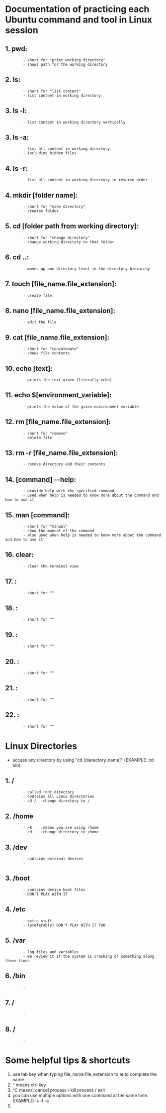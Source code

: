 # Documentation of practicing each Ubuntu command and tool in Linux session
## 1. pwd:
            - short for "print working directory"
            - shows path for the working directory
## 2. ls:
            - short for "list content"
            - list content in working directory
## 3. ls -l:
            - list content in working directory vertically
## 3. ls -a:
            - list all content in working directory
            - including hidden files
## 4. ls -r:
            - list all content in working directory in reverse order
## 4. mkdir [folder name]:
            - short for "make directory"
            - creates folder
## 5. cd [folder path from working directory]:
            - short for "change directory"
            - change working directory to that folder
## 6. cd ..:
            - moves up one directory level in the directory hierarchy
## 7. touch [file_name.file_extension]:
            - create file
## 8. nano [file_name.file_extension]:
            - edit the file
## 9. cat [file_name.file_extension]:
            - short for "concatenate"
            - shows file contents
## 10. echo [text]:
            - prints the text given (literally echo)
## 11. echo $[environment_variable]:
            - prints the value of the given environment variable
## 12. rm [file_name.file_extension]:
            - short for "remove"
            - delete file 
## 13. rm -r [file_name.file_extension]:
            - remove directory and their contents
## 14. [command] --help:
            - provide help with the specified command
            - used when help is needed to know more about the command and how to use it
## 15. man [command]:
            - short for "manual"
            - show the manual of the command
            - also used when help is needed to know more about the command and how to use it
## 16. clear:
            - clear the terminal view
## 17. :
            - short for ""
## 18. :
            - short for ""
## 19. :
            - short for ""
## 20. :
            - short for ""
## 21. :
            - short for ""
## 22. :
            - short for ""

# Linux Directories 
* access any directory by using "cd [dierectory_name]" (EXAMPLE: cd bin) 
## 1. /
            - called root directory
            - contains all Linux directories
            - cd /  :change directory to /
## 2. /home
            - ~$    :means you are using /home
            - cd ~  :change directory to /home
## 3. /dev
            - contains external devices
            -
## 3. /boot
            - contains device boot files 
            - DON'T PLAY WITH IT
## 4. /etc
            - extra stuff
            - (preferably) DON'T PLAY WITH IT TOO 
## 5. /var
            - log files and variables 
            - we review it if the system is crashing or something along those lines
## 6. /bin
            -
## 7. /
            -
## 8. /
            -


# Some helpful tips & shortcuts
1. use tab key when typing file_name.file_extension to auto complete the name
2. ^ means ctrl key
3. ^C means: cancel process / kill process / exit
5. you can use multiple options with one command at the same time. EXAMPLE: ls -l -a
6. 